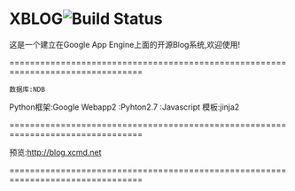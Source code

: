 XBLOG<img src="https://camo.githubusercontent.com/aad04bb6e3a7978f5b9ea8d0415e75fa2eaf89a0/68747470733a2f2f7472617669732d63692e6f72672f62336c6f672f62336c6f672d736f6c6f2e706e673f6272616e63683d6d6173746572" alt="Build Status" data-canonical-src="https://travis-ci.org/b3log/b3log-solo.png?branch=master" style="max-width:100%;">
================================================================================

这是一个建立在Google App Engine上面的开源Blog系统,欢迎使用!
 
================================================================================
  
    数据库:NDB 
Python框架:Google Webapp2 
          :Pyhton2.7 
          :Javascript 
      模板:jinja2 
 
================================================================================

预览:<a href="http://blog.xcmd.net">http://blog.xcmd.net</a>





================================================================================

